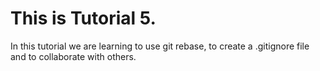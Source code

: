 # This is Tutorial 5.
In this tutorial we are learning to use git rebase, to create a .gitignore file and to collaborate with others.